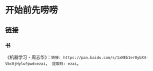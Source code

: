 # 开始前先唠唠

## 链接

### 书

《机器学习 - 周志华》：`链接: https://pan.baidu.com/s/1xNEb1er0ybX4-Vbc0jHylw?pwd=ezai`，` 提取码: ezai`。

